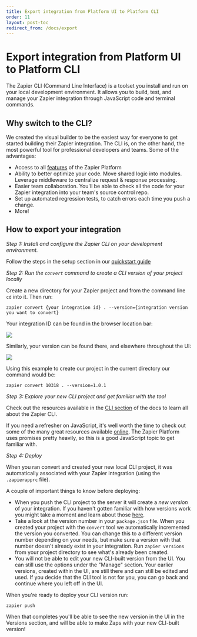 ```yaml
---
title: Export integration from Platform UI to Platform CLI
order: 11
layout: post-toc
redirect_from: /docs/export
---
```


# Export integration from Platform UI to Platform CLI

The Zapier CLI (Command Line Interface) is a toolset you install and run on your local development environment. It allows you to build, test, and manage your Zapier integration through JavaScript code and terminal commands.

<a id="why"></a>

## Why switch to the CLI?

We created the visual builder to be the easiest way for everyone to get started building their Zapier integration. The CLI is, on the other hand, the most powerful tool for professional developers and teams. Some of the advantages:

- Access to all [features](/docs/vs) of the Zapier Platform
- Ability to better optimize your code. Move shared logic into modules. Leverage middleware to centralize request & response processing.
- Easier team collaboration. You'll be able to check all the code for your Zapier integration into your team's source control repo.
- Set up automated regression tests, to catch errors each time you push a change.
- More!

<a id="how"></a>

## How to export your integration

_Step 1: Install and configure the Zapier CLI on your development environment._

Follow the steps in the setup section in our [quickstart guide](https://platform.zapier.com/reference/cli-docs#quick-setup-guide)

_Step 2: Run the `convert` command to create a CLI version of your project locally_

Create a new directory for your Zapier project and from the command line `cd` into it. Then run:

`zapier convert {your integration id} . --version={integration version you want to convert}`

Your integration ID can be found in the browser location bar:

![](https://cdn.zappy.app/c5e0c7f17a5ab52d9661e134394e9cc7.png)

Similarly, your version can be found there, and elsewhere throughout the UI:

![](https://cdn.zappy.app/e31dd202b5e64bbcb13fc8b200518d17.png)

Using this example to create our project in the current directory our command would be:

`zapier convert 10318 . --version=1.0.1`

_Step 3: Explore your new CLI project and get familiar with the tool_

Check out the resources available in the [CLI section](https://platform.zapier.com/reference/cli-docs) of the docs to learn all about the Zapier CLI.

If you need a refresher on JavaScript, it's well worth the time to check out some of the many great resources available [online](https://javascript.info/). The Zapier Platform uses promises pretty heavily, so this is a good JavaScript topic to get familiar with.

_Step 4: Deploy_

When you ran convert and created your new local CLI project, it was automatically associated with your Zapier integration (using the `.zapierapprc` file).

A couple of important things to know before deploying:

- When you push the CLI project to the server it will create a _new version_ of your integration. If you haven't gotten familiar with how versions work you might take a moment and learn about those [here](https://platform.zapier.com/docs/versions).
- Take a look at the version number in your `package.json` file. When you created your project with the `convert` tool we automatically incremented the version you converted. You can change this to a different version number depending on your needs, but make sure a version with that number doesn't already exist in your integration. Run `zapier versions` from your project directory to see what's already been created.
- You will not be able to edit your new CLI-built version from the UI. You can still use the options under the "Manage" section. Your earlier versions, created within the UI, are still there and can still be edited and used. If you decide that the CLI tool is not for you, you can go back and continue where you left off in the UI.

When you're ready to deploy your CLI version run:

`zapier push`

When that completes you'll be able to see the new version in the UI in the Versions section, and will be able to make Zaps with your new CLI-built version!
